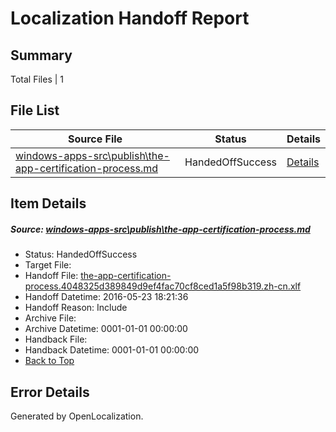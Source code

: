 # <a name='report-top'></a> Localization Handoff Report

## Summary
 Total Files | 1

## File List
 Source File | Status | Details 
 ----------- | ------ | ------- 
 [windows-apps-src\publish\the-app-certification-process.md](https://github.com/Microsoft/windows-apps/blob/4ea19e85d1e151dd1e03d5acf085c186613be35f/windows-apps-src/publish/the-app-certification-process.md) | HandedOffSuccess | [Details](#579d1ef306123f765e19fc9ab3b02c064b690aee3541)

## Item Details
##### <a name='579d1ef306123f765e19fc9ab3b02c064b690aee3541'></a> Source: [windows-apps-src\publish\the-app-certification-process.md](https://github.com/Microsoft/windows-apps/blob/4ea19e85d1e151dd1e03d5acf085c186613be35f/windows-apps-src/publish/the-app-certification-process.md)
* Status: HandedOffSuccess
* Target File: 
* Handoff File: [the-app-certification-process.4048325d389849d9ef4fac70cf8ced1a5f98b319.zh-cn.xlf](https://github.com/Microsoft/WDG.handoff/blob/3a165f698115c63c0bd0e6ee04f35de26a6277bb/ol-handoff/Microsoft/windows-apps.zh-cn/master/the-app-certification-process.4048325d389849d9ef4fac70cf8ced1a5f98b319.zh-cn.xlf)
* Handoff Datetime: 2016-05-23 18:21:36
* Handoff Reason: Include
* Archive File: 
* Archive Datetime: 0001-01-01 00:00:00
* Handback File: 
* Handback Datetime: 0001-01-01 00:00:00
* [Back to Top](#report-top)


## Error Details

Generated by OpenLocalization.
